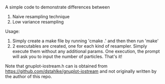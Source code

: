 A simple code to demonstrate differences between

1. Naive resampling technique
2. Low variance resampling

Usage:

1. Simply create a make file by running 'cmake .' and then then run 'make'
2. 2 executables are created, one for each kind of resampler. Simply execute them without any additional params. One execution, the prompt will ask you to input the number of particles. That's it!

Note that gnuplot-iostream.h can is obtained from https://github.com/dstahlke/gnuplot-iostream and not originally written by the author of this repo.


